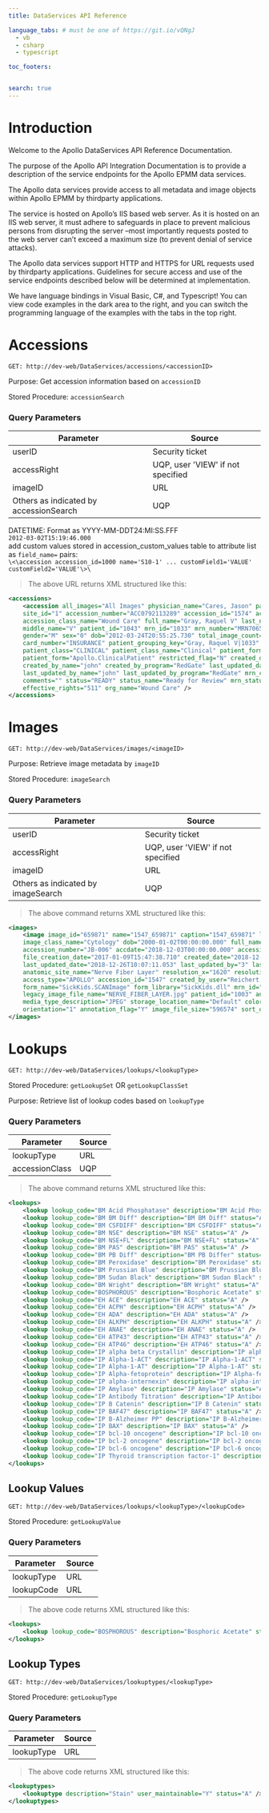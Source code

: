 ```yaml
---
title: DataServices API Reference

language_tabs: # must be one of https://git.io/vQNgJ
  - vb
  - csharp
  - typescript

toc_footers:


search: true
---
```


# Introduction

Welcome to the Apollo DataServices API Reference Documentation.

The purpose of the Apollo API Integration Documentation is to provide a description of the service endpoints for the Apollo EPMM data services. 

The Apollo data services provide access to all metadata and image objects within Apollo EPMM by thirdparty applications.

The service is hosted on Apollo’s IIS based web server.  As it is hosted on an IIS web server, it must adhere to safeguards in place to prevent malicious persons from disrupting the server –most importantly requests posted to the web server can’t exceed a maximum size (to prevent denial of service attacks).

The Apollo data services support HTTP and HTTPS for URL requests used by thirdparty applications. Guidelines for secure access and use of the service endpoints described below will be determined at implementation.

We have language bindings in Visual Basic, C#, and Typescript! You can view code examples in the dark area to the right, and you can switch the programming language of the examples with the tabs in the top right.


# Accessions

`GET: http://dev-web/DataServices/accessions/<accessionID>`

Purpose: Get accession information based on <code>accessionID</code>

Stored Procedure: <code>accessionSearch</code>

### Query Parameters

Parameter | Source
--------- | -------
userID | Security ticket
accessRight | UQP, user 'VIEW' if not specified
imageID | URL
Others as indicated by accessionSearch | UQP

<aside class="notice">
DATETIME: Format as YYYY-MM-DDT24:MI:SS.FFF<br/>
<code>2012-03-02T15:19:46.000</code>
</aside>

<aside class="notice">
add custom values stored in accession_custom_values table to attribute list as <code>field_name=<field_value></code> pairs:<br/>
<code>\<\accession accession_id=1000 name='S10-1' ... customField1='VALUE' customField2='VALUE'\>\</code>
</aside>

> The above URL returns XML structured like this:

```XML
<accessions>
    <accession all_images="All Images" physician_name="Cares, Jason" pathologist_id="46" site_name="arccHospital"
	site_id="1" accession_number="ACC0792113289" accession_id="1574" accdate="2016-09-30T02:45:38.670"
	accession_class_name="Wound Care" full_name="Gray, Raquel V" last_name="Gray" first_name="Raquel"
	middle_name="V" patient_id="1043" mrn_id="1033" mrn_number="MRN7065430130" mrn_client="AH" mrn="AH-MRN7065430130"
	gender="M" sex="0" dob="2012-03-24T20:55:25.730" total_image_count="11" docs_count="0" image_count="11"
	card_number="INSURANCE" patient_grouping_key="Gray, Raquel V|1033" accession_class="WOUND CARE"
	patient_class="CLINICAL" patient_class_name="Clinical" patient_form_library="DataForms.dll"
	patient_form="Apollo.ClinicalPatient" restricted_flag="N" created_date="2018-12-17T15:24:46.007" created_by="3"
	created_by_name="john" created_by_program="RedGate" last_updated_date="2018-12-26T10:15:41.903" last_updated_by="3"
	last_updated_by_name="john" last_updated_by_program="RedGate" mrn_client_name="arccHospital" data_operation_id="0"
	comments="" status="READY" status_name="Ready for Review" mrn_status="A" patient_data_operation_id="0" org_id="1480"
	effective_rights="511" org_name="Wound Care" />
</accessions>
```

# Images

`GET: http://dev-web/DataServices/images/<imageID>`

Purpose: Retrieve image metadata by <code>imageID</code>

Stored Procedure: <code>imageSearch</code>

### Query Parameters

Parameter | Source
--------- | -------
userID | Security ticket
accessRight | UQP, user 'VIEW' if not specified
imageID | URL
Others as indicated by imageSearch | UQP

> The above command returns XML structured like this:

```XML
<images>
    <image image_id="659871" name="1547_659871" caption="1547_659871" log="N" image_number="659871.jpg" image_format="JPEG"
	image_class_name="Cytology" dob="2000-01-02T00:00:00.000" full_name="Blick, Narg" mrn="AH-8675309" gender="M"
	accession_number="JB-006" accdate="2018-12-03T00:00:00.000" accession_class_name="Cytology" comment=""
	file_creation_date="2017-01-09T15:47:38.710" created_date="2018-12-26T10:07:11.053" created_by="3" created_by_program="RedGate"
	last_updated_date="2018-12-26T10:07:11.053" last_updated_by="3" last_updated_by_program="RedGate"
	anatomic_site_name="Nerve Fiber Layer" resolution_x="1620" resolution_y="1199" taken_by="RedGate" media_type="IMAGE"
	access_type="APOLLO" accession_id="1547" created_by_user="Reichert, John" last_updated_by_user="Reichert, John" resolution="1620x1199"
	form_name="SickKids.SCANImage" form_library="SickKids.dll" mrn_id="995" image_class="Cytology" accession_class="Cytology"
	legacy_image_file_name="NERVE_FIBER_LAYER.jpg" patient_id="1003" anatomic_site="NERVE_FIBER_LAYER" restricted_flag="N"
	media_type_description="JPEG" storage_location_name="Default" color_depth="24" data_operation_id="0" storage_location_id="1"
	orientation="1" annotation_flag="Y" image_file_size="596574" sort_order="659871" org_id="1461" effective_rights="511" org_name="Cytology" />
</images>
```

# Lookups

`GET: http://dev-web/DataServices/lookups/<lookupType>`

Stored Procedure: <code>getLookupSet</code> OR <code>getLookupClassSet</code>

Purpose: Retrieve list of lookup codes based on <code>lookupType</code>

### Query Parameters

Parameter | Source
--------- | -------
lookupType | URL
accessionClass | UQP

> The above command returns XML structured like this:

```XML
<lookups>
    <lookup lookup_code="BM Acid Phosphatase" description="BM Acid Phosphatase" status="A" />
    <lookup lookup_code="BM BM Diff" description="BM BM Diff" status="A" />
    <lookup lookup_code="BM CSFDIFF" description="BM CSFDIFF" status="A" />
    <lookup lookup_code="BM NSE" description="BM NSE" status="A" />
    <lookup lookup_code="BM NSE+FL" description="BM NSE+FL" status="A" />
    <lookup lookup_code="BM PAS" description="BM PAS" status="A" />
    <lookup lookup_code="BM PB Diff" description="BM PB Differ" status="A" />
    <lookup lookup_code="BM Peroxidase" description="BM Peroxidase" status="A" />
    <lookup lookup_code="BM Prussian Blue" description="BM Prussian Blue" status="A" />
    <lookup lookup_code="BM Sudan Black" description="BM Sudan Black" status="A" />
    <lookup lookup_code="BM Wright" description="BM Wright" status="A" />
    <lookup lookup_code="BOSPHOROUS" description="Bosphoric Acetate" status="A" />
    <lookup lookup_code="EH ACE" description="EH ACE" status="A" />
    <lookup lookup_code="EH ACPH" description="EH ACPH" status="A" />
    <lookup lookup_code="EH ADA" description="EH ADA" status="A" />
    <lookup lookup_code="EH ALKPH" description="EH ALKPH" status="A" />
    <lookup lookup_code="EH ANAE" description="EH ANAE" status="A" />
    <lookup lookup_code="EH ATP43" description="EH ATP43" status="A" />
    <lookup lookup_code="EH ATP46" description="EH ATP46" status="A" />
    <lookup lookup_code="IP alpha beta Crystallin" description="IP alpha beta Crystallin" status="A" />
    <lookup lookup_code="IP Alpha-1-ACT" description="IP Alpha-1-ACT" status="A" />
    <lookup lookup_code="IP Alpha-1-AT" description="IP Alpha-1-AT" status="A" />
    <lookup lookup_code="IP Alpha-fetoprotein" description="IP Alpha-fetoprotein" status="A" />
    <lookup lookup_code="IP alpha-internexin" description="IP alpha-internexin" status="A" />
    <lookup lookup_code="IP Amylase" description="IP Amylase" status="A" />
    <lookup lookup_code="IP Antibody Titration" description="IP Antibody Titration" status="A" />
    <lookup lookup_code="IP B Catenin" description="IP B Catenin" status="A" />
    <lookup lookup_code="IP BAF47" description="IP BAF47" status="A" />
    <lookup lookup_code="IP B-Alzheimer PP" description="IP B-Alzheimer PP" status="A" />
    <lookup lookup_code="IP BAX" description="IP BAX" status="A" />
    <lookup lookup_code="IP bcl-10 oncogene" description="IP bcl-10 oncogene" status="A" />
    <lookup lookup_code="IP bcl-2 oncogene" description="IP bcl-2 oncogene" status="A" />
    <lookup lookup_code="IP bcl-6 oncogene" description="IP bcl-6 oncogene" status="A" />
    <lookup lookup_code="IP Thyroid transcription factor-1" description="IP Thyroid transcription factor-1" status="A" />
</lookups>
```

## Lookup Values
`GET: http://dev-web/DataServices/lookups/<lookupType>/<lookupCode>`

Stored Procedure: <code>getLookupValue</code>

### Query Parameters

Parameter | Source
--------- | -------
lookupType | URL
lookupCode | URL

>The above code returns XML structured like this:

```XML
<lookups>
    <lookup lookup_code="BOSPHOROUS" description="Bosphoric Acetate" status="A" />
</lookups>
```

## Lookup Types
`GET: http://dev-web/DataServices/lookuptypes/<lookupType>`

Stored Procedure: <code>getLookupType</code>

### Query Parameters

Parameter | Source
--------- | -------
lookupType | URL

>The above code returns XML structured like this:

```XML
<lookuptypes>
    <lookuptype description="Stain" user_maintainable="Y" status="A" />
</lookuptypes>
```
